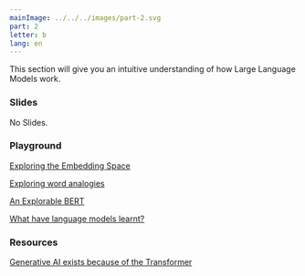 ```yaml
---
mainImage: ../../../images/part-2.svg
part: 2
letter: b
lang: en
---
```


<div class="content">

This section will give you an intuitive understanding of how Large Language Models work.

### Slides
No Slides.

### Playground
[Exploring the Embedding Space](https://projector.tensorflow.org/)

[Exploring word analogies](https://lamyiowce.github.io/word2viz/)

[An Explorable BERT](https://huggingface.co/spaces/exbert-project/exbert)

[What have language models learnt?](https://pair.withgoogle.com/explorables/fill-in-the-blank/)


### Resources
[Generative AI exists because of the Transformer](https://ig.ft.com/generative-ai/)

</div>
